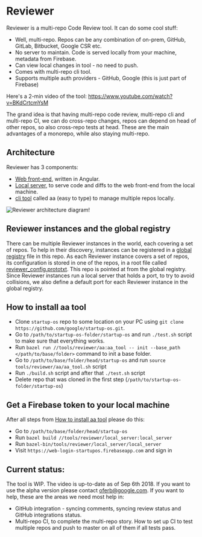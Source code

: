 # Reviewer

Reviewer is a multi-repo Code Review tool.
It can do some cool stuff:
- Well, multi-repo. Repos can be any combination of on-prem, GitHub, GitLab, Bitbucket, Google CSR etc.
- No server to maintain. Code is served locally from your machine, metadata from Firebase.
- Can view local changes in tool - no need to push.
- Comes with multi-repo cli tool.
- Supports multiple auth providers - GitHub, Google (this is just part of Firebase)

Here's a 2-min video of the tool:
https://www.youtube.com/watch?v=BKdCrtcmYsM

The grand idea is that having multi-repo code review, multi-repo cli and multi-repo CI, we can do cross-repo changes, repos can depend on head of other repos, so also cross-repo tests at head. These are the main advantages of a monorepo, while also staying multi-repo.

## Architecture
Reviewer has 3 components:
* [Web front-end](webapp), written in Angular.
* [Local server](local_server), to serve code and diffs to the web front-end from the local machine.
* [cli tool](aa) called aa (easy to type) to manage multiple repos locally.

![Reviewer architecture diagram!](https://image.ibb.co/dOMa9p/rsz_3gcfpfw4wuj.png)

## Reviewer instances and the global registry
There can be multiple Reviewer instances in the world, each covering a set of repos. To help in
their discovery, instances can be registered in a [global registry](global_registry.prototxt) file
in this repo.
As each Reviewer instance covers a set of repos, its configuration is stored in one of the repos,
in a root file called [reviewer_config.prototxt](../../reviewer_config.prototxt). This repo is
pointed at from the global registry.
Since Reviewer instances run a local server that holds a port, to try to avoid collisions, we also
define a default port for each Reviewer instance in the global registry.

## How to install aa tool
* Clone `startup-os` repo to some location on your PC using `git clone https://github.com/google/startup-os.git`.
* Go to `/path/to/startup-os-folder/startup-os` and run `./test.sh` script to make sure that everything works.
* Run `bazel run //tools/reviewer/aa:aa_tool -- init --base_path </path/to/base/folder>` command to init a base folder.
* Go to `/path/to/base/folder/head/startup-os` and run `source tools/reviewer/aa/aa_tool.sh` script
* Run `./build.sh` script and after that `./test.sh` script
* Delete repo that was cloned in the first step (`/path/to/startup-os-folder/startup-os`)

## Get a Firebase token to your local machine
After all steps from [How to install aa tool](#how-to-install-aa-tool) please do this:
* Go to `/path/to/base/folder/head/startup-os`
* Run `bazel build //tools/reviewer/local_server:local_server`
* Run `bazel-bin/tools/reviewer/local_server/local_server`
* Visit `https://web-login-startupos.firebaseapp.com` and sign in

## Current status:
The tool is WIP. The video is up-to-date as of Sep 6th 2018. If you want to use the alpha version please contact oferb@google.com.
If you want to help, these are the areas we need most help in:
* GitHub integration - syncing comments, syncing review status and GitHub integrations status.
* Multi-repo CI, to complete the multi-repo story. How to set up CI to test multiple repos and push to master on all of them if all tests pass.
